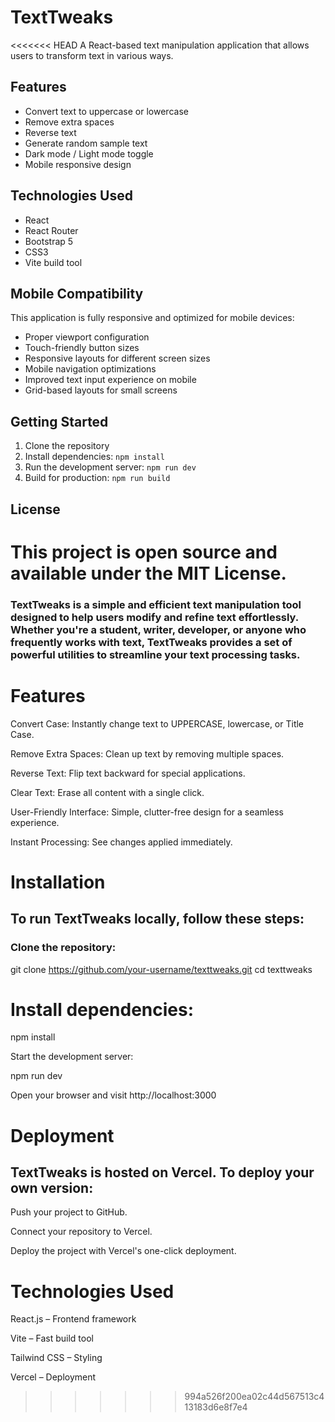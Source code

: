# TextTweaks

<<<<<<< HEAD
A React-based text manipulation application that allows users to transform text in various ways.

## Features

- Convert text to uppercase or lowercase
- Remove extra spaces
- Reverse text
- Generate random sample text
- Dark mode / Light mode toggle
- Mobile responsive design

## Technologies Used

- React
- React Router
- Bootstrap 5
- CSS3
- Vite build tool

## Mobile Compatibility

This application is fully responsive and optimized for mobile devices:

- Proper viewport configuration
- Touch-friendly button sizes
- Responsive layouts for different screen sizes
- Mobile navigation optimizations
- Improved text input experience on mobile
- Grid-based layouts for small screens

## Getting Started

1. Clone the repository
2. Install dependencies: `npm install`
3. Run the development server: `npm run dev`
4. Build for production: `npm run build`

## License

This project is open source and available under the MIT License.
=======
### TextTweaks is a simple and efficient text manipulation tool designed to help users modify and refine text effortlessly. Whether you're a student, writer, developer, or anyone who frequently works with text, TextTweaks provides a set of powerful utilities to streamline your text processing tasks.

# Features

Convert Case: Instantly change text to UPPERCASE, lowercase, or Title Case.

Remove Extra Spaces: Clean up text by removing multiple spaces.

Reverse Text: Flip text backward for special applications.

Clear Text: Erase all content with a single click.

User-Friendly Interface: Simple, clutter-free design for a seamless experience.

Instant Processing: See changes applied immediately.

# Installation

## To run TextTweaks locally, follow these steps:

### Clone the repository:

git clone https://github.com/your-username/texttweaks.git
cd texttweaks

# Install dependencies:

npm install

Start the development server:

npm run dev

Open your browser and visit http://localhost:3000

# Deployment

## TextTweaks is hosted on Vercel. To deploy your own version:

Push your project to GitHub.

Connect your repository to Vercel.

Deploy the project with Vercel's one-click deployment.

# Technologies Used

React.js – Frontend framework

Vite – Fast build tool

Tailwind CSS – Styling

Vercel – Deployment
>>>>>>> 994a526f200ea02c44d567513c413183d6e8f7e4
